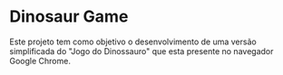 # Dinosaur Game

Este projeto tem como objetivo o desenvolvimento de uma versão simplificada do "Jogo do Dinossauro" que esta presente no navegador Google Chrome.



